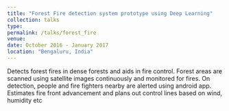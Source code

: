```yaml
---
title: "Forest Fire detection system prototype using Deep Learning"
collection: talks
type: 
permalink: /talks/forest_fire
venue: 
date: October 2016 - January 2017
location: "Bengaluru, India"
---
```



Detects forest fires in dense forests and aids in fire control. Forest areas are scanned using satellite images continuously and monitored for fires. On detection, people and fire fighters nearby are alerted using android app. Estimates fire front advancement and plans out control lines based on wind, humidity etc